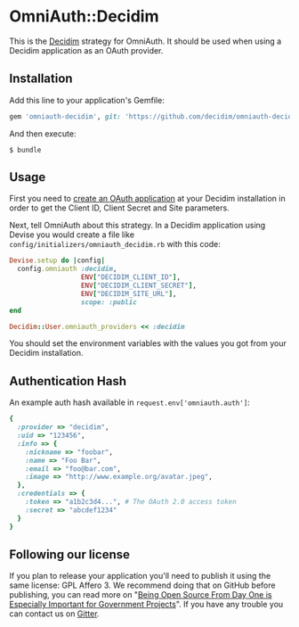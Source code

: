 # OmniAuth::Decidim

This is the [Decidim](https://github.com/decidim/decim) strategy for OmniAuth. It should be used when using a Decidim application as an OAuth provider.

## Installation

Add this line to your application's Gemfile:

```ruby
gem 'omniauth-decidim', git: 'https://github.com/decidim/omniauth-decidim'
```

And then execute:

    $ bundle

## Usage

First you need to [create an OAuth application](https://github.com/decidim/decidim/blob/master/docs/customization/oauth.md) at your Decidim installation in order to get the Client ID, Client Secret and Site parameters.

Next, tell OmniAuth about this strategy. In a Decidim application using Devise you would create a file like `config/initializers/omniauth_decidim.rb` with this code:

```ruby
Devise.setup do |config|
  config.omniauth :decidim,
                  ENV["DECIDIM_CLIENT_ID"],
                  ENV["DECIDIM_CLIENT_SECRET"],
                  ENV["DECIDIM_SITE_URL"],
                  scope: :public
end

Decidim::User.omniauth_providers << :decidim
```

You should set the environment variables with the values you got from your Decidim installation.

## Authentication Hash

An example auth hash available in `request.env['omniauth.auth']`:

```ruby
{
  :provider => "decidim",
  :uid => "123456",
  :info => {
    :nickname => "foobar",
    :name => "Foo Bar",
    :email => "foo@bar.com",
    :image => "http://www.example.org/avatar.jpeg",
  },
  :credentials => {
    :token => "a1b2c3d4...", # The OAuth 2.0 access token
    :secret => "abcdef1234"
  }
}
```

## Following our license

If you plan to release your application you'll need to publish it using the same license: GPL Affero 3. We recommend doing that on GitHub before publishing, you can read more on "[Being Open Source From Day One is Especially Important for Government Projects](http://producingoss.com/en/governments-and-open-source.html#starting-open-for-govs)". If you have any trouble you can contact us on [Gitter](https://gitter.im/decidim/decidim).
